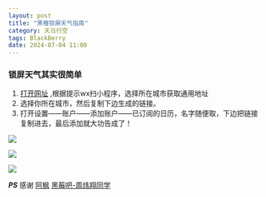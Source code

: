 ```yaml
---
layout: post
title: "黑莓锁屏天气指南"
category: 天马行空
tags: BlackBerry
date: 2024-07-04 11:00
---
```



### 锁屏天气其实很简单
1. [打开网址](https://w.mdeve.com/) ,根据提示wx扫小程序，选择所在城市获取通用地址
2. 选择你所在城市，然后复制下边生成的链接。
3. 打开设置——账户——添加账户——已订阅的日历，名字随便取，下边把链接复制进去，最后添加就大功告成了！

![]({{site.url}}/pics/blackberry/1.png)

![]({{site.url}}/pics/blackberry/2.png)

![]({{site.url}}/pics/blackberry/3.png)


***PS***
感谢 [阿枫](https://mdeve.com/) [黑莓吧-周炜翔同学](https://tieba.baidu.com/p/6826108839)